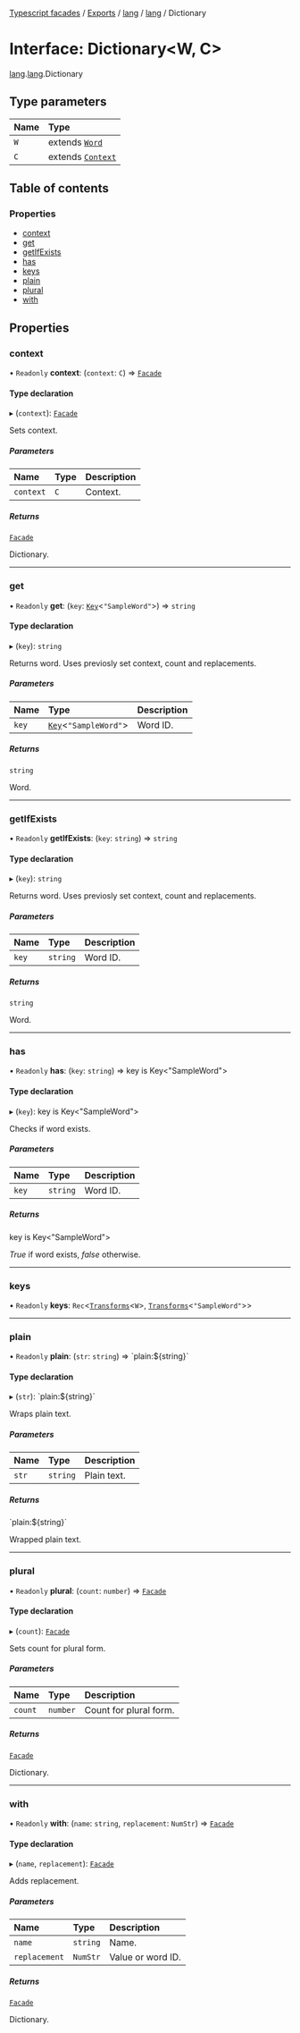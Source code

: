 [Typescript facades](../index.md) / [Exports](../modules.md) / [lang](../modules/lang.md) / [lang](../modules/lang.lang.md) / Dictionary

# Interface: Dictionary<W, C\>

[lang](../modules/lang.md).[lang](../modules/lang.lang.md).Dictionary

## Type parameters

| Name | Type |
| :------ | :------ |
| `W` | extends [`Word`](../modules/lang.lang.md#word) |
| `C` | extends [`Context`](../modules/lang.lang.md#context) |

## Table of contents

### Properties

- [context](lang.lang.Dictionary.md#context)
- [get](lang.lang.Dictionary.md#get)
- [getIfExists](lang.lang.Dictionary.md#getifexists)
- [has](lang.lang.Dictionary.md#has)
- [keys](lang.lang.Dictionary.md#keys)
- [plain](lang.lang.Dictionary.md#plain)
- [plural](lang.lang.Dictionary.md#plural)
- [with](lang.lang.Dictionary.md#with)

## Properties

### context

• `Readonly` **context**: (`context`: `C`) => [`Facade`](../modules/lang.lang.md#facade)

#### Type declaration

▸ (`context`): [`Facade`](../modules/lang.lang.md#facade)

Sets context.

##### Parameters

| Name | Type | Description |
| :------ | :------ | :------ |
| `context` | `C` | Context. |

##### Returns

[`Facade`](../modules/lang.lang.md#facade)

Dictionary.

___

### get

• `Readonly` **get**: (`key`: [`Key`](../modules/lang.lang.md#key)<``"SampleWord"``\>) => `string`

#### Type declaration

▸ (`key`): `string`

Returns word. Uses previosly set context, count and replacements.

##### Parameters

| Name | Type | Description |
| :------ | :------ | :------ |
| `key` | [`Key`](../modules/lang.lang.md#key)<``"SampleWord"``\> | Word ID. |

##### Returns

`string`

Word.

___

### getIfExists

• `Readonly` **getIfExists**: (`key`: `string`) => `string`

#### Type declaration

▸ (`key`): `string`

Returns word. Uses previosly set context, count and replacements.

##### Parameters

| Name | Type | Description |
| :------ | :------ | :------ |
| `key` | `string` | Word ID. |

##### Returns

`string`

Word.

___

### has

• `Readonly` **has**: (`key`: `string`) => key is Key<"SampleWord"\>

#### Type declaration

▸ (`key`): key is Key<"SampleWord"\>

Checks if word exists.

##### Parameters

| Name | Type | Description |
| :------ | :------ | :------ |
| `key` | `string` | Word ID. |

##### Returns

key is Key<"SampleWord"\>

_True_ if word exists, _false_ otherwise.

___

### keys

• `Readonly` **keys**: `Rec`<[`Transforms`](../modules/lang.lang.md#transforms)<`W`\>, [`Transforms`](../modules/lang.lang.md#transforms)<``"SampleWord"``\>\>

___

### plain

• `Readonly` **plain**: (`str`: `string`) => \`plain:${string}\`

#### Type declaration

▸ (`str`): \`plain:${string}\`

Wraps plain text.

##### Parameters

| Name | Type | Description |
| :------ | :------ | :------ |
| `str` | `string` | Plain text. |

##### Returns

\`plain:${string}\`

Wrapped plain text.

___

### plural

• `Readonly` **plural**: (`count`: `number`) => [`Facade`](../modules/lang.lang.md#facade)

#### Type declaration

▸ (`count`): [`Facade`](../modules/lang.lang.md#facade)

Sets count for plural form.

##### Parameters

| Name | Type | Description |
| :------ | :------ | :------ |
| `count` | `number` | Count for plural form. |

##### Returns

[`Facade`](../modules/lang.lang.md#facade)

Dictionary.

___

### with

• `Readonly` **with**: (`name`: `string`, `replacement`: `NumStr`) => [`Facade`](../modules/lang.lang.md#facade)

#### Type declaration

▸ (`name`, `replacement`): [`Facade`](../modules/lang.lang.md#facade)

Adds replacement.

##### Parameters

| Name | Type | Description |
| :------ | :------ | :------ |
| `name` | `string` | Name. |
| `replacement` | `NumStr` | Value or word ID. |

##### Returns

[`Facade`](../modules/lang.lang.md#facade)

Dictionary.
